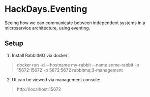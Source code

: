 # HackDays.Eventing
Seeing how we can communicate between independent systems in a microservice architecture, using eventing.

## Setup
1. Install RabbitMQ via docker:
> docker run -d --hostname my-rabbit --name some-rabbit -p 15672:15672 -p 5672:5672 rabbitmq:3-management

2. UI can be viewed via management console:
> http://localhost:15672